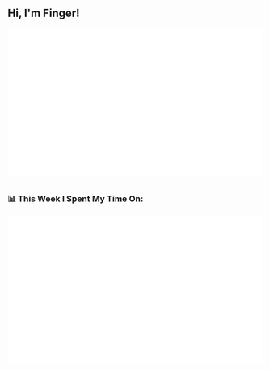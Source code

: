 <h2> Hi, I'm Finger!</h2>

<img align="right" src="https://raw.githubusercontent.com/spianmo/github-stats/master/generated/overview.svg#gh-light-mode-only">

<!-- <img align="right" height="160em" src="https://github-readme-stats-eight-theta.vercel.app/api/top-langs/?username=spianmo&layout=compact&langs_count=8&theme=algolia"/>	 -->
	
```go
package main

type Me struct {
	Name   string
	Job    string
	Code   string
	Skills string
}

func main() {
	me := &Me{
		Name:   "Finger",
		Job:    "Client-side Engineer",
		Code:   "Java, Kotlin, C#, Rust and C++ and Others",
		Skills: "Android, Security, Cross-platform client, NLP, CV, ASR ^o^",
	}
	_ = me
}
```


<h3>📊 This Week I Spent My Time On:</h3>
<img align='right' src="https://raw.githubusercontent.com/spianmo/github-stats/master/generated/languages.svg#gh-light-mode-only">

<!--START_SECTION:waka-->

```txt
Java                   7 hrs 54 mins   ██████████░░░░░░░░░░░░░░░   39.80 %
Python                 5 hrs 15 mins   ██████▓░░░░░░░░░░░░░░░░░░   26.52 %
Kotlin                 1 hr 28 mins    ██░░░░░░░░░░░░░░░░░░░░░░░   07.40 %
Gradle                 1 hr 7 mins     █▒░░░░░░░░░░░░░░░░░░░░░░░   05.67 %
Shrinker Config File   1 hr 1 min      █▒░░░░░░░░░░░░░░░░░░░░░░░   05.17 %
```

<!--END_SECTION:waka-->
